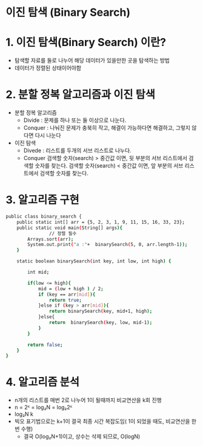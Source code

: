# 이진 탐색 (Binary Search)

# 1. 이진 탐색(Binary Search) 이란?

- 탐색할 자료를 둘로 나누어 해당 데이터가 있을만한 곳을 탐색하는 방법
- 데이터가 정렬된 상태이어야함

# 2. 분할 정복 알고리즘과 이진 탐색

- 분할 정복 알고리즘
    - Divide : 문제를 하나 또는 둘 이상으로 나눈다.
    - Conquer : 나눠진 문제가 충북히 작고, 해결이 가능하다면 해결하고, 그렇지 않다면 다시 나눈다
- 이진 탐색
    - Divede : 리스트를 두개의 서브 리스트로 나누다.
    - Conquer
    검색할 숫자(search) > 중간값 이면, 뒷 부분의 서브 리스트에서 검색할 숫자를 찾는다.
    검색할 숫자(search) < 중간값 이면, 앞 부분의 서브 리스트에서 검색할 숫자를 찾는다.
    

# 3. 알고리즘 구현

```bash
public class binary_search {
    public static int[] arr = {5, 2, 3, 1, 9, 11, 15, 16, 33, 23};
    public static void main(String[] args){
				// 정렬 필수 
        Arrays.sort(arr);
        System.out.print("a :"+  binarySearch(5, 0, arr.length-1));
    }

    static boolean binarySearch(int key, int low, int high) {

        int mid;

        if(low <= high){
            mid = (low + high ) / 2;
            if (key == arr[mid]){
                return true;
            }else if (key > arr[mid]){
                return binarySearch(key, mid+1, high);
            }else{
                return  binarySearch(key, low, mid-1);
            }
        }

        return false;
    }
}
```

# 4. 알고리즘 분석

- n개의 리스트를 매번 2로 나누어 1이 될때까지 비교연산을 k회 진행
- n = 2ᴷ = log₂N = log₂2ᴷ
- log₂N k
- 빅오 표기법으로는 k+1이 결국 최종 시간 복잡도임( 1이 되었을 때도, 비교연산을 한번 수행)
    - 결국 O(log₂N+1)이고, 상수는 삭제 되므로, O(logN)